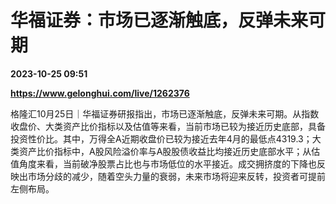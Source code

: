 # 华福证券：市场已逐渐触底，反弹未来可期

**2023-10-25 09:51**

**https://www.gelonghui.com/live/1262376**

格隆汇10月25日｜华福证券研报指出，市场已逐渐触底，反弹未来可期。从指数收盘价、大类资产比价指标以及估值等来看，当前市场已较为接近历史底部，具备投资性价比。其中，万得全A近期收盘价已较为接近去年4月的最低点4319.3；大类资产比价指标中，A股风险溢价率与A股股债收益比均接近历史底部水平；从估值角度来看，当前破净股票占比也与市场低位的水平接近。成交拥挤度的下降也反映出市场分歧的减少，随着空头力量的衰弱，未来市场将迎来反转，投资者可提前左侧布局。